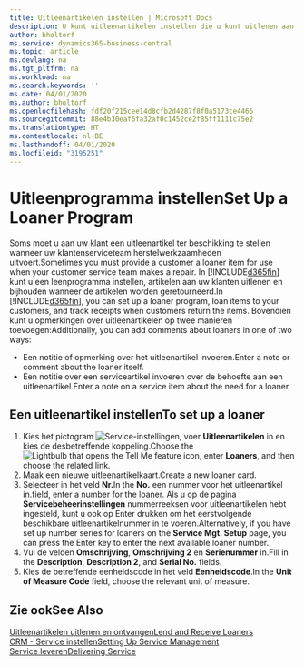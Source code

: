 ```yaml
---
title: Uitleenartikelen instellen | Microsoft Docs
description: U kunt uitleenartikelen instellen die u kunt uitlenen aan klanten ter vervanging van serviceartikelen waarvoor service wordt uitgevoerd.
author: bholtorf
ms.service: dynamics365-business-central
ms.topic: article
ms.devlang: na
ms.tgt_pltfrm: na
ms.workload: na
ms.search.keywords: ''
ms.date: 04/01/2020
ms.author: bholtorf
ms.openlocfilehash: fdf20f215cee14d8cfb2d4287f8f0a5173ce4466
ms.sourcegitcommit: 88e4b30eaf6fa32af0c1452ce2f85ff1111c75e2
ms.translationtype: HT
ms.contentlocale: nl-BE
ms.lasthandoff: 04/01/2020
ms.locfileid: "3195251"
---
```

# <a name="set-up-a-loaner-program"></a><span data-ttu-id="2b4d5-103">Uitleenprogramma instellen</span><span class="sxs-lookup"><span data-stu-id="2b4d5-103">Set Up a Loaner Program</span></span>
<span data-ttu-id="2b4d5-104">Soms moet u aan uw klant een uitleenartikel ter beschikking te stellen wanneer uw klantenserviceteam herstelwerkzaamheden uitvoert.</span><span class="sxs-lookup"><span data-stu-id="2b4d5-104">Sometimes you must provide a customer a loaner item for use when your customer service team makes a repair.</span></span> <span data-ttu-id="2b4d5-105">In [!INCLUDE[d365fin](includes/d365fin_md.md)] kunt u een leenprogramma instellen, artikelen aan uw klanten uitlenen en bijhouden wanneer de artikelen worden geretourneerd.</span><span class="sxs-lookup"><span data-stu-id="2b4d5-105">In [!INCLUDE[d365fin](includes/d365fin_md.md)], you can set up a loaner program, loan items to your customers, and track receipts when customers return the items.</span></span> <span data-ttu-id="2b4d5-106">Bovendien kunt u opmerkingen over uitleenartikelen op twee manieren toevoegen:</span><span class="sxs-lookup"><span data-stu-id="2b4d5-106">Additionally, you can add comments about loaners in one of two ways:</span></span>  
  
* <span data-ttu-id="2b4d5-107">Een notitie of opmerking over het uitleenartikel invoeren.</span><span class="sxs-lookup"><span data-stu-id="2b4d5-107">Enter a note or comment about the loaner itself.</span></span>  
* <span data-ttu-id="2b4d5-108">Een notitie over een serviceartikel invoeren over de behoefte aan een uitleenartikel.</span><span class="sxs-lookup"><span data-stu-id="2b4d5-108">Enter a note on a service item about the need for a loaner.</span></span>  

## <a name="to-set-up-a-loaner"></a><span data-ttu-id="2b4d5-109">Een uitleenartikel instellen</span><span class="sxs-lookup"><span data-stu-id="2b4d5-109">To set up a loaner</span></span>  
1. <span data-ttu-id="2b4d5-110">Kies het pictogram ![Service-instellingen](media/ui-search/search_small.png "Vertel me wat u wilt doen"), voer **Uitleenartikelen** in en kies de desbetreffende koppeling.</span><span class="sxs-lookup"><span data-stu-id="2b4d5-110">Choose the ![Lightbulb that opens the Tell Me feature](media/ui-search/search_small.png "Tell me what you want to do") icon, enter **Loaners**, and then choose the related link.</span></span>  
2. <span data-ttu-id="2b4d5-111">Maak een nieuwe uitleenartikelkaart.</span><span class="sxs-lookup"><span data-stu-id="2b4d5-111">Create a new loaner card.</span></span> 
3. <span data-ttu-id="2b4d5-112">Selecteer in het veld **Nr.**</span><span class="sxs-lookup"><span data-stu-id="2b4d5-112">In the **No.**</span></span> <span data-ttu-id="2b4d5-113">een nummer voor het uitleenartikel in.</span><span class="sxs-lookup"><span data-stu-id="2b4d5-113">field, enter a number for the loaner.</span></span> <span data-ttu-id="2b4d5-114">Als u op de pagina **Servicebeheerinstellingen** nummerreeksen voor uitleenartikelen hebt ingesteld, kunt u ook op Enter drukken om het eerstvolgende beschikbare uitleenartikelnummer in te voeren.</span><span class="sxs-lookup"><span data-stu-id="2b4d5-114">Alternatively, if you have set up number series for loaners on the **Service Mgt. Setup** page, you can press the Enter key to enter the next available loaner number.</span></span>  
4. <span data-ttu-id="2b4d5-115">Vul de velden **Omschrijving**, **Omschrijving 2** en **Serienummer** in.</span><span class="sxs-lookup"><span data-stu-id="2b4d5-115">Fill in the **Description**, **Description 2**, and **Serial No.** fields.</span></span>  
5. <span data-ttu-id="2b4d5-116">Kies de betreffende eenheidscode in het veld **Eenheidscode**.</span><span class="sxs-lookup"><span data-stu-id="2b4d5-116">In the **Unit of Measure Code** field, choose the relevant unit of measure.</span></span>  
  
## <a name="see-also"></a><span data-ttu-id="2b4d5-117">Zie ook</span><span class="sxs-lookup"><span data-stu-id="2b4d5-117">See Also</span></span>
[<span data-ttu-id="2b4d5-118">Uitleenartikelen uitlenen en ontvangen</span><span class="sxs-lookup"><span data-stu-id="2b4d5-118">Lend and Receive Loaners</span></span>](service-how-to-lend-receive-loaners.md)  
[<span data-ttu-id="2b4d5-119">CRM - Service instellen</span><span class="sxs-lookup"><span data-stu-id="2b4d5-119">Setting Up Service Management</span></span>](service-setup-service.md)  
[<span data-ttu-id="2b4d5-120">Service leveren</span><span class="sxs-lookup"><span data-stu-id="2b4d5-120">Delivering Service</span></span>](service-deliver-service.md)  

